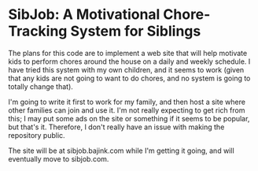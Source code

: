 # SibJob: A Motivational Chore-Tracking System for Siblings

The plans for this code are to implement a web site that will help motivate kids to perform chores
around the house on a daily and weekly schedule. I have tried this system with my own children, and
it seems to work (given that any kids are not going to want to do chores, and no system is going to
totally change that).

I'm going to write it first to work for my family, and then host a site where other families can join
and use it.  I'm not really expecting to get rich from this; I may put some ads on the site or something
if it seems to be popular, but that's it. Therefore, I don't really have an issue with making the
repository public.

The site will be at sibjob.bajink.com while I'm getting it going, and will eventually move to sibjob.com.
